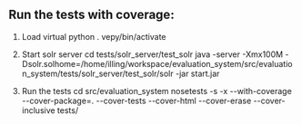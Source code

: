 Run the tests with coverage:
--

1. Load virtual python
. vepy/bin/activate

2. Start solr server
cd tests/solr_server/test_solr
java -server -Xmx100M  -Dsolr.solhome=/home/illing/workspace/evaluation_system/src/evaluation_system/tests/solr_server/test_solr/solr -jar start.jar

3. Run the tests
cd src/evaluation_system
nosetests -s -x --with-coverage  --cover-package=. --cover-tests --cover-html --cover-erase --cover-inclusive tests/



